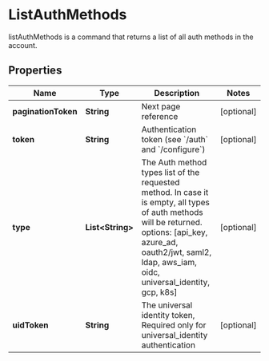 

# ListAuthMethods

listAuthMethods is a command that returns a list of all auth methods in the account.
## Properties

Name | Type | Description | Notes
------------ | ------------- | ------------- | -------------
**paginationToken** | **String** | Next page reference |  [optional]
**token** | **String** | Authentication token (see &#x60;/auth&#x60; and &#x60;/configure&#x60;) |  [optional]
**type** | **List&lt;String&gt;** | The Auth method types list of the requested method. In case it is empty, all types of auth methods will be returned. options: [api_key, azure_ad, oauth2/jwt, saml2, ldap, aws_iam, oidc, universal_identity, gcp, k8s] |  [optional]
**uidToken** | **String** | The universal identity token, Required only for universal_identity authentication |  [optional]



